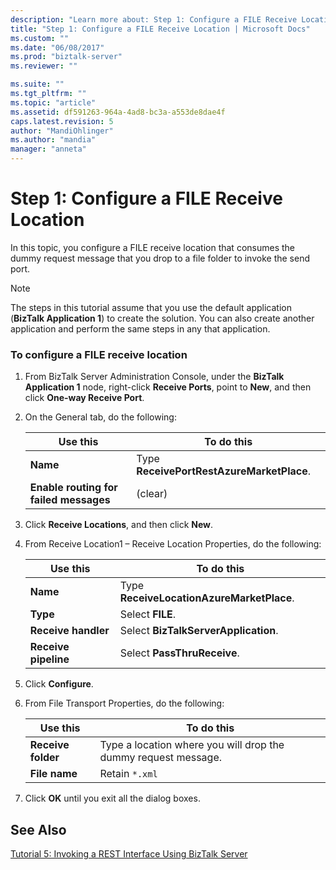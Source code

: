 ```yaml
---
description: "Learn more about: Step 1: Configure a FILE Receive Location"
title: "Step 1: Configure a FILE Receive Location | Microsoft Docs"
ms.custom: ""
ms.date: "06/08/2017"
ms.prod: "biztalk-server"
ms.reviewer: ""

ms.suite: ""
ms.tgt_pltfrm: ""
ms.topic: "article"
ms.assetid: df591263-964a-4ad8-bc3a-a553de8dae4f
caps.latest.revision: 5
author: "MandiOhlinger"
ms.author: "mandia"
manager: "anneta"
---
```

# Step 1: Configure a FILE Receive Location
In this topic, you configure a FILE receive location that consumes the dummy request message that you drop to a file folder to invoke the send port.  
  
> [!NOTE]
>  The steps in this tutorial assume that you use the default application (**BizTalk Application 1**) to create the solution. You can also create another application and perform the same steps in any that application.  
  
### To configure a FILE receive location  
  
1.  From BizTalk Server Administration Console, under the **BizTalk Application 1** node, right-click **Receive Ports**, point to **New**, and then click **One-way Receive Port**.  
  
2.  On the General tab, do the following:  
  
    |Use this|To do this|  
    |--------------|----------------|  
    |**Name**|Type **ReceivePortRestAzureMarketPlace**.|  
    |**Enable routing for failed messages**|(clear)|  
  
3.  Click **Receive Locations**, and then click **New**.  
  
4.  From Receive Location1 – Receive Location Properties, do the following:  
  
    |Use this|To do this|  
    |--------------|----------------|  
    |**Name**|Type **ReceiveLocationAzureMarketPlace**.|  
    |**Type**|Select **FILE**.|  
    |**Receive handler**|Select **BizTalkServerApplication**.|  
    |**Receive pipeline**|Select **PassThruReceive**.|  
  
5.  Click **Configure**.  
  
6.  From File Transport Properties, do the following:  
  
    |Use this|To do this|  
    |--------------|----------------|  
    |**Receive folder**|Type a location where you will drop the dummy request message.|  
    |**File name**|Retain `*.xml`|  
  
7.  Click **OK** until you exit all the dialog boxes.  
  
## See Also  
 [Tutorial 5: Invoking a REST Interface Using BizTalk Server](../core/tutorial-5-invoking-a-rest-interface-using-biztalk-server.md)
